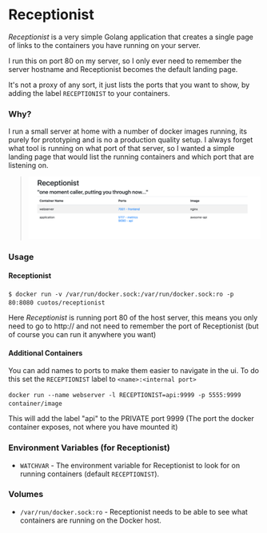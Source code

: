 # Receptionist

*Receptionist* is a very simple Golang application that creates a single page of links to the containers you have running
on your server.

I run this on port 80 on my server, so I only ever need to remember the server hostname and Receptionist becomes the 
default landing page.

It's not a proxy of any sort, it just lists the ports that you want to show, by adding the label `RECEPTIONIST` to your
containers.

### Why?

I run a small server at home with a number of docker images running, its purely for prototyping and is no a production 
quality setup. I always forget what tool is running on what port of that server, so I wanted a simple landing page that 
would list the running containers and which port that are listening on.

> ![](images/screenshot.png)

### Usage

#### Receptionist
`$ docker run -v /var/run/docker.sock:/var/run/docker.sock:ro -p 80:8080 cuotos/receptionist`

Here *Receptionist* is running port 80 of the host server, this means you only need to go to http://<hostname> and not need to remember
the port of Receptionist (but of course you can run it anywhere you want)

#### Additional Containers

You can add names to ports to make them easier to navigate in the ui. To do this set the `RECEPTIONIST` label to `<name>:<internal port>`

`docker run --name webserver -l RECEPTIONIST=api:9999 -p 5555:9999 container/image`

This will add the label "api" to the PRIVATE port 9999 (The port the docker container exposes, not where you have mounted it)

### Environment Variables (for Receptionist)

* `WATCHVAR` - The environment variable for Receptionist to look for on running containers (default `RECEPTIONIST`).

### Volumes

* `/var/run/docker.sock:ro` - Receptionist needs to be able to see what containers are running on the Docker host.

